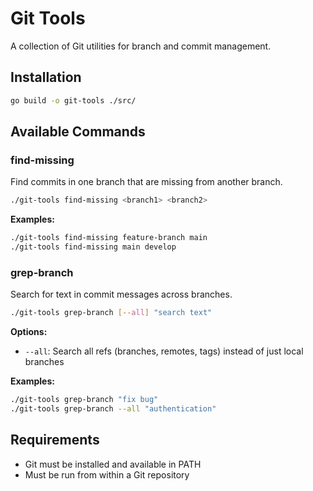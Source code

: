 # Git Tools

A collection of Git utilities for branch and commit management.

## Installation

```bash
go build -o git-tools ./src/
```

## Available Commands

### find-missing
Find commits in one branch that are missing from another branch.

```bash
./git-tools find-missing <branch1> <branch2>
```

**Examples:**
```bash
./git-tools find-missing feature-branch main
./git-tools find-missing main develop
```

### grep-branch
Search for text in commit messages across branches.

```bash
./git-tools grep-branch [--all] "search text"
```

**Options:**
- `--all`: Search all refs (branches, remotes, tags) instead of just local branches

**Examples:**
```bash
./git-tools grep-branch "fix bug"
./git-tools grep-branch --all "authentication"
```

## Requirements

- Git must be installed and available in PATH
- Must be run from within a Git repository 